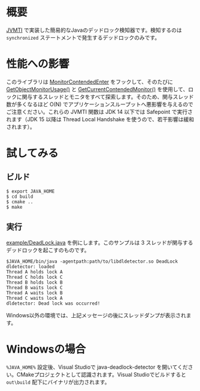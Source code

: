 # 概要

[JVMTI](https://docs.oracle.com/en/java/javase/14/docs/specs/jvmti.html) で実装した簡易的なJavaのデッドロック検知器です。検知するのは `synchronized` ステートメントで発生するデッドロックのみです。

# 性能への影響

このライブラリは [MonitorContendedEnter](https://docs.oracle.com/en/java/javase/14/docs/specs/jvmti.html#MonitorContendedEnter) をフックして、そのたびに [GetObjectMonitorUsage()](https://docs.oracle.com/en/java/javase/14/docs/specs/jvmti.html#GetObjectMonitorUsage) と [GetCurrentContendedMonitor()](https://docs.oracle.com/en/java/javase/14/docs/specs/jvmti.html#GetCurrentContendedMonitor) を使用して、ロックに関与するスレッドとモニタをすべて探索します。そのため、関与スレッド数が多くなるほど O(N) でアプリケーションスループットへ悪影響を与えるのでご注意ください。これらの JVMTI 関数は JDK 14 以下では Safepoint で実行されます（JDK 15 以降は Thread Local Handshake を使うので、若干影響は緩和されます）。

# 試してみる

## ビルド

```
$ export JAVA_HOME
$ cd build
$ cmake ..
$ make
```

## 実行

[example/DeadLock.java](example/DeadLock.java) を例にします。このサンプルは 3 スレッドが関与するデッドロックを起こすのものです。

```
$JAVA_HOME/bin/java -agentpath:path/to/libdldetector.so DeadLock
dldetector: loaded
Thread A holds lock A
Thread C holds lock C
Thread B holds lock B
Thread B waits lock C
Thread A waits lock B
Thread C waits lock A
dldetector: Dead lock was occurred!
```

Windows以外の環境では、上記メッセージの後にスレッドダンプが表示されます。

# Windowsの場合

`%JAVA_HOME%` 設定後、Visual Studioで java-deadlock-detector を開いてください。CMakeプロジェクトとして認識されます。Visual Studioでビルドすると `out\build` 配下にバイナリが出力されます。
